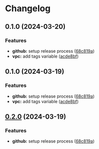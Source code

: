# Changelog

## 0.1.0 (2024-03-20)


### Features

* **github:** setup release process ([68c819a](https://github.com/BondAnthony/terraform-modules/commit/68c819a312f95d1f85853681597bf3b25a4f869f))
* **vpc:** add tags variable ([acde8bf](https://github.com/BondAnthony/terraform-modules/commit/acde8bff6cba2408b8c3f259de8f81dbfea17d65))

## 0.1.0 (2024-03-19)


### Features

* **github:** setup release process ([68c819a](https://github.com/BondAnthony/terraform-modules/commit/68c819a312f95d1f85853681597bf3b25a4f869f))
* **vpc:** add tags variable ([acde8bf](https://github.com/BondAnthony/terraform-modules/commit/acde8bff6cba2408b8c3f259de8f81dbfea17d65))

## [0.2.0](https://github.com/BondAnthony/terraform-modules/compare/v0.1.0...v0.2.0) (2024-03-19)


### Features

* **github:** setup release process ([68c819a](https://github.com/BondAnthony/terraform-modules/commit/68c819a312f95d1f85853681597bf3b25a4f869f))

